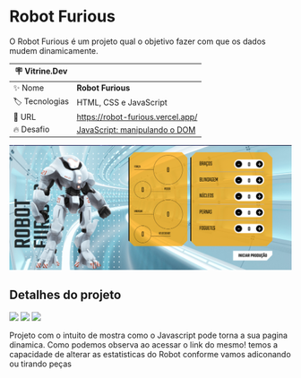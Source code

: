 # Robot Furious

O Robot Furious é um projeto qual o objetivo fazer com que os dados mudem dinamicamente. 

| :placard: Vitrine.Dev |     |
| -------------  | --- |
| :sparkles: Nome        | **Robot Furious**
| :label: Tecnologias | HTML, CSS e JavaScript
| :rocket: URL         | https://robot-furious.vercel.app/
| :fire: Desafio     |  <a href="https://cursos.alura.com.br/course/javascript-manipulando-dom">JavaScript: manipulando o DOM </a>

<!-- Inserir imagem com a #vitrinedev ao final do link -->
![](https://raw.githubusercontent.com/DevMatheusBarba/robot_furious/main/img/robot.png#vitrinedev)

## Detalhes do projeto

<div>
  <img src="https://camo.githubusercontent.com/8f68da4a46b1bb04bfaede565e7cdb5977d80edc1fd42227bc4ff2e5b14e4112/68747470733a2f2f696d672e736869656c64732e696f2f62616467652f4353532d2532333030363942413f7374796c653d666c6174266c6f676f3d63737333">
  <img src="https://camo.githubusercontent.com/456f6d641a6d930e3320810454cfed8fc48fe333bfa6ffaadfc5fbe18a271e41/68747470733a2f2f696d672e736869656c64732e696f2f62616467652f48544d4c2d2532334646464646463f7374796c653d666c6174266c6f676f3d68746d6c35">
  <img src="https://camo.githubusercontent.com/aea9171cf097dde3624cde598331650ebcbff309fcd0776bc8757a15b48bbf67/68747470733a2f2f696d672e736869656c64732e696f2f62616467652f4a6176617363726970742d2532333636363636363f7374796c653d666c6174266c6f676f3d6a617661736372697074">
</div>

Projeto com o intuito de mostra como o Javascript pode torna a sua pagina dinamica.
Como podemos observa ao acessar o link do mesmo! temos a capacidade de alterar as estatisticas do Robot conforme vamos adiconando ou tirando peças
